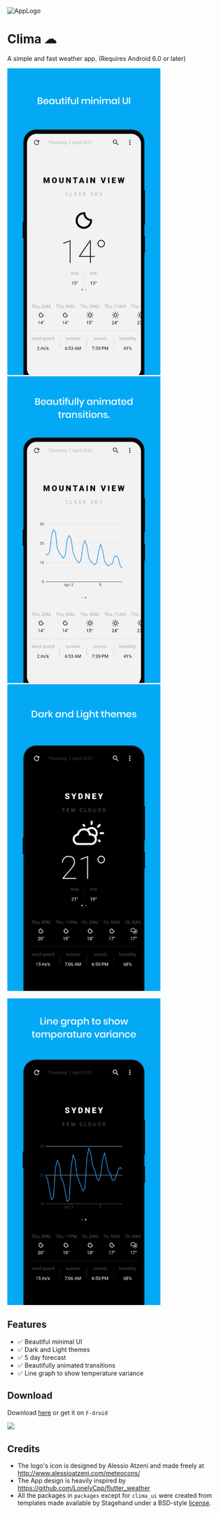 ![AppLogo](https://user-images.githubusercontent.com/47897195/108967549-b93bbc00-7690-11eb-9175-b28baafca459.png)

# Clima ☁

A simple and fast weather app. (Requires Android 6.0 or later)

<img src="./screenshots/1.png" height="700" width="350"> <img src="./screenshots/2.png" height="700" width="350"> <img src="./screenshots/3.png" height="700" width="350"> 

<img src="./screenshots/4.png" height="700" width="350">

## Features
- :white_check_mark: Beautiful minimal UI
- :white_check_mark: Dark and Light themes
- :white_check_mark: 5 day forecast
- :white_check_mark: Beautifully animated transitions
- :white_check_mark: Line graph to show temperature variance

## Download

Download [here](https://github.com/PrestoSole/clima/releases) or get it on `F-droid`

<img src="https://fdroid.gitlab.io/artwork/badge/get-it-on.png" height="75">


## Credits

* The logo's icon is designed by Alessio Atzeni and made freely at http://www.alessioatzeni.com/meteocons/
* The App design is heavily inspired by https://github.com/LonelyCpp/flutter_weather
* All the packages in `packages` except for `clima_ui` were created from templates made available by Stagehand under a BSD-style [license](https://github.com/dart-lang/stagehand/blob/master/LICENSE).
